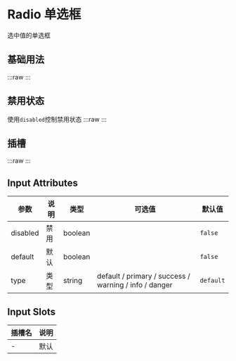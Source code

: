 # Radio 单选框

选中值的单选框

## 基础用法

:::raw
<ViewSfc src="../../components/form/radio/radio.vue"></ViewSfc>
:::

## 禁用状态

使用`disabled`控制禁用状态
:::raw
<ViewSfc src="../../components/form/radio/radio-disabled.vue"></ViewSfc>
:::

## 插槽

:::raw
<ViewSfc src="../../components/form/radio/radio-slot.vue"></ViewSfc>
:::

## Input Attributes

| 参数     | 说明 | 类型    | 可选值                                                | 默认值    |
| -------- | ---- | ------- | ----------------------------------------------------- | --------- |
| disabled | 禁用 | boolean |                                                       | `false`   |
| default  | 默认 | boolean |                                                       | `false`   |
| type     | 类型 | string  | default / primary / success / warning / info / danger | `default` |

## Input Slots

| 插槽名 | 说明 |
| ------ | ---- |
| -      | 默认 |
